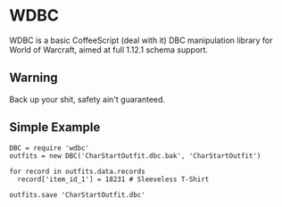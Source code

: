 # WDBC

WDBC is a basic CoffeeScript (deal with it) DBC manipulation library for World of Warcraft, aimed at full 1.12.1 schema support.

## Warning
Back up your shit, safety ain't guaranteed.

## Simple Example
    DBC = require 'wdbc'
    outfits = new DBC('CharStartOutfit.dbc.bak', 'CharStartOutfit')
  
    for record in outfits.data.records
      record['item_id_1'] = 18231 # Sleeveless T-Shirt
  
    outfits.save 'CharStartOutfit.dbc'